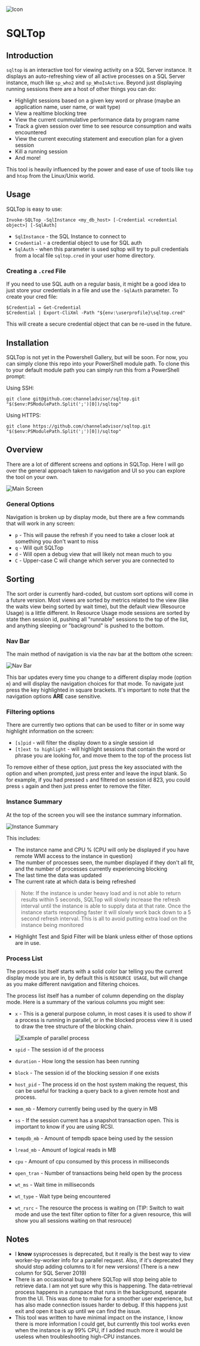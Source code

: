 ![Icon](./img/sqltop.png)
# SQLTop

## Introduction
`sqltop` is an interactive tool for viewing activity on a SQL Server instance. It displays an auto-refreshing view of all active processes on a SQL Server instance, much like `sp_who2` and `sp_WhoIsActive`. Beyond just displaying running sessions there are a host of other things you can do:

* Highlight sessions based on a given key word or phrase (maybe an application name, user name, or wait type)
* View a realtime blocking tree
* View the current cummulative performance data by program name
* Track a given session over time to see resource consumption and waits encountered
* View the current executing statement and execution plan for a given session
* Kill a running session
* And more!

This tool is heavily influenced by the power and ease of use of tools like `top` and `htop` from the Linux/Unix world.

## Usage
SQLTop is easy to use:
```
Invoke-SQLTop -SqlInstance <my_db_host> [-Credential <credential object>] [-SqlAuth]
```
* `SqlInstance` - the SQL Instance to connect to
* `Credential` - a credential object to use for SQL auth
* `SqlAuth` - when this parameter is used sqltop will try to pull credentials from a local file `sqltop.cred` in your user home directory.

### Creating a `.cred` File
If you need to use SQL auth on a regular basis, it might be a good idea to just store your credentials in a file and use the `-SqlAuth` parameter. To create your cred file:

```
$Credential = Get-Credential
$Credential | Export-CliXml -Path "${env:\userprofile}\sqltop.cred"
```

This will create a secure credential object that can be re-used in the future.

## Installation
SQLTop is not yet in the Powershell Gallery, but will be soon. For now, you can simply clone this repo into your PowerShell module path. To clone this to your default module path you can simply run this from a PowerShell prompt:

Using SSH:
```
git clone git@github.com:channeladvisor/sqltop.git "$($env:PSModulePath.Split(';')[0])/sqltop"
```

Using HTTPS:
```
git clone https://github.com/channeladvisor/sqltop.git "$($env:PSModulePath.Split(';')[0])/sqltop"
```

## Overview
There are a lot of different screens and options in SQLTop. Here I will go over the general approach taken to navigation and UI so you can explore the tool on your own.

![Main Screen](./img/screen.png)

### General Options
Navigation is broken up by display mode, but there are a few commands that will work in any screen:
* `p` - This will pause the refresh if you need to take a closer look at something you don't want to miss
* `q` - Will quit SQLTop
* `d` - Will open a debug view that will likely not mean much to you
* `C` - Upper-case C will change which server you are connected to

## Sorting
The sort order is currently hard-coded, but custom sort options will come in a future version. Most views are sorted by metrics related to the view (like the waits view being sorted by wait time), but the default view (Resource Usage) is a little different. In Resource Usage mode sessions are sorted by state then session id, pushing all "runnable" sessions to the top of the list, and anything sleeping or "background" is pushed to the bottom.

### Nav Bar
The main method of navigation is via the nav bar at the bottom othe screen:

![Nav Bar](./img/menu.png)

This bar updates every time you change to a different display mode (option `m`) and will display the navigation choices for that mode. To navigate just press the key highlighted in square brackets. It's important to note that the navigation options **ARE** case sensitive.

### Filtering options
There are currently two options that can be used to filter or in some way highlight information on the screen:

* `[s]pid` - will filter the display down to a single session id
* `[t]ext to highlight` - will highlight sessions that contain the word or phrase you are looking for, and move them to the top of the process list

To remove either of these option, just press the key associated with the option and when prompted, just press enter and leave the input blank. So for example, if you had pressed `s` and filtered on session id 823, you could press `s` again and then just press enter to remove the filter.

### Instance Summary
At the top of the screen you will see the instance summary information.

![Instance Summary](./img/summary.png)

This includes:

* The instance name and CPU % (CPU will only be displayed if you have remote WMI access to the instance in question)
* The number of processes seen, the number displayed if they don't all fit, and the number of processes currently experiencing blocking
* The last time the data was updated
* The current rate at which data is being refreshed

> Note: If the instance is under heavy load and is not able to return results within 5 seconds, SQLTop will slowly increase the refresh interval until the instance is able to supply data at that rate. Once the instance starts responding faster it will slowly work back down to a 5 second refresh interval. This is all to avoid putting extra load on the instance being monitored

* Highlight Test and Spid Filter will be blank unless either of those options are in use.

### Process List
The process list itself starts with a solid color bar telling you the current display mode you are in, by default this is `RESOURCE USAGE`, but will change as you make different navigation and filtering choices.

The process list itself has a number of column depending on the display mode. Here is a summary of the various columns you might see:
* `x` - This is a general purpose column, in most cases it is used to show if a process is running in parallel, or in the blocked process view it is used to draw the tree structure of the blocking chain.

    ![Example of parallel process](./img/parallel.png)

* `spid` - The session id of the process
* `duration` - How long the session has been running
* `block` - The session id of the blocking session if one exists
* `host_pid` - The process id on the host system making the request, this can be useful for tracking a query back to a given remote host and process.
* `mem_mb` - Memory currently being used by the query in MB
* `ss` - If the session current has a snapshot transaction open. This is important to know if you are using RCSI.
* `tempdb_mb` - Amount of tempdb space being used by the session
* `lread_mb` - Amount of logical reads in MB
* `cpu` - Amount of cpu consumed by this process in milliseconds
* `open_tran` - Number of transactions being held open by the process
* `wt_ms` - Wait time in milliseconds
* `wt_type` - Wait type being encountered
* `wt_rsrc` - The resource the process is waiting on (TIP: Switch to wait mode and use the text filter option to filter for a given resource, this will show you all sessions waiting on that resrouce)

## Notes
* I **know** sysprocesses is deprecated, but it really is the best way to view worker-by-worker info for a parallel request. Also, if it's deprecated they should stop adding columns to it for new versions! (There is a new column for SQL Server 2019)
* There is an occassional bug where SQLTop will stop being able to retrieve data. I am not yet sure why this is happening. The data-retrieval process happens in a runspace that runs in the background, separate from the UI. This was done to make for a smoother user experience, but has also made connection issues harder to debug. If this happens just exit and open it back up until we can find the issue.
* This tool was written to have minimal impact on the instance, I know there is more information I could get, but currently this tool works even when the instance is ay 99% CPU, if I added much more it would be useless when troubleshooting high-CPU instances.
